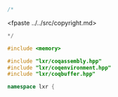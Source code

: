 ```cpp
/*
````
<fpaste ../../src/copyright.md>
```cpp
*/

#include <memory>

#include "lxr/coqassembly.hpp"
#include "lxr/coqenvironment.hpp"
#include "lxr/coqbuffer.hpp"

namespace lxr {

````
